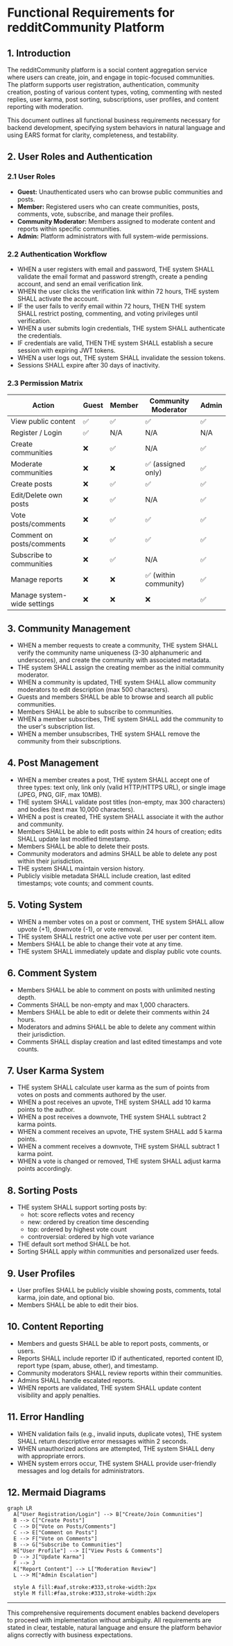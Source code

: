 # Functional Requirements for redditCommunity Platform

## 1. Introduction

The redditCommunity platform is a social content aggregation service where users can create, join, and engage in topic-focused communities. The platform supports user registration, authentication, community creation, posting of various content types, voting, commenting with nested replies, user karma, post sorting, subscriptions, user profiles, and content reporting with moderation.

This document outlines all functional business requirements necessary for backend development, specifying system behaviors in natural language and using EARS format for clarity, completeness, and testability.

## 2. User Roles and Authentication

### 2.1 User Roles

- **Guest:** Unauthenticated users who can browse public communities and posts.
- **Member:** Registered users who can create communities, posts, comments, vote, subscribe, and manage their profiles.
- **Community Moderator:** Members assigned to moderate content and reports within specific communities.
- **Admin:** Platform administrators with full system-wide permissions.

### 2.2 Authentication Workflow

- WHEN a user registers with email and password, THE system SHALL validate the email format and password strength, create a pending account, and send an email verification link.
- WHEN the user clicks the verification link within 72 hours, THE system SHALL activate the account.
- IF the user fails to verify email within 72 hours, THEN THE system SHALL restrict posting, commenting, and voting privileges until verification.
- WHEN a user submits login credentials, THE system SHALL authenticate the credentials.
- IF credentials are valid, THEN THE system SHALL establish a secure session with expiring JWT tokens.
- WHEN a user logs out, THE system SHALL invalidate the session tokens.
- Sessions SHALL expire after 30 days of inactivity.

### 2.3 Permission Matrix

| Action                          | Guest | Member | Community Moderator | Admin |
|--------------------------------|-------|--------|---------------------|-------|
| View public content             | ✅    | ✅     | ✅                  | ✅    |
| Register / Login                | ✅    | N/A    | N/A                 | N/A   |
| Create communities             | ❌    | ✅     | N/A                 | ✅    |
| Moderate communities            | ❌    | ❌     | ✅ (assigned only)   | ✅    |
| Create posts                   | ❌    | ✅     | ✅                  | ✅    |
| Edit/Delete own posts          | ❌    | ✅     | N/A                 | ✅    |
| Vote posts/comments            | ❌    | ✅     | ✅                  | ✅    |
| Comment on posts/comments      | ❌    | ✅     | ✅                  | ✅    |
| Subscribe to communities       | ❌    | ✅     | N/A                 | ✅    |
| Manage reports                 | ❌    | ❌     | ✅ (within community) | ✅    |
| Manage system-wide settings    | ❌    | ❌     | ❌                  | ✅    |

## 3. Community Management

- WHEN a member requests to create a community, THE system SHALL verify the community name uniqueness (3-30 alphanumeric and underscores), and create the community with associated metadata.
- THE system SHALL assign the creating member as the initial community moderator.
- WHEN a community is updated, THE system SHALL allow community moderators to edit description (max 500 characters).
- Guests and members SHALL be able to browse and search all public communities.
- Members SHALL be able to subscribe to communities.
- WHEN a member subscribes, THE system SHALL add the community to the user's subscription list.
- WHEN a member unsubscribes, THE system SHALL remove the community from their subscriptions.

## 4. Post Management

- WHEN a member creates a post, THE system SHALL accept one of three types: text only, link only (valid HTTP/HTTPS URL), or single image (JPEG, PNG, GIF, max 10MB).
- THE system SHALL validate post titles (non-empty, max 300 characters) and bodies (text max 10,000 characters).
- WHEN a post is created, THE system SHALL associate it with the author and community.
- Members SHALL be able to edit posts within 24 hours of creation; edits SHALL update last modified timestamp.
- Members SHALL be able to delete their posts.
- Community moderators and admins SHALL be able to delete any post within their jurisdiction.
- THE system SHALL maintain version history.
- Publicly visible metadata SHALL include creation, last edited timestamps; vote counts; and comment counts.

## 5. Voting System

- WHEN a member votes on a post or comment, THE system SHALL allow upvote (+1), downvote (-1), or vote removal.
- THE system SHALL restrict one active vote per user per content item.
- Members SHALL be able to change their vote at any time.
- THE system SHALL immediately update and display public vote counts.

## 6. Comment System

- Members SHALL be able to comment on posts with unlimited nesting depth.
- Comments SHALL be non-empty and max 1,000 characters.
- Members SHALL be able to edit or delete their comments within 24 hours.
- Moderators and admins SHALL be able to delete any comment within their jurisdiction.
- Comments SHALL display creation and last edited timestamps and vote counts.

## 7. User Karma System

- THE system SHALL calculate user karma as the sum of points from votes on posts and comments authored by the user.
- WHEN a post receives an upvote, THE system SHALL add 10 karma points to the author.
- WHEN a post receives a downvote, THE system SHALL subtract 2 karma points.
- WHEN a comment receives an upvote, THE system SHALL add 5 karma points.
- WHEN a comment receives a downvote, THE system SHALL subtract 1 karma point.
- WHEN a vote is changed or removed, THE system SHALL adjust karma points accordingly.

## 8. Sorting Posts

- THE system SHALL support sorting posts by:
  - hot: score reflects votes and recency
  - new: ordered by creation time descending
  - top: ordered by highest vote count
  - controversial: ordered by high vote variance
- THE default sort method SHALL be hot.
- Sorting SHALL apply within communities and personalized user feeds.

## 9. User Profiles

- User profiles SHALL be publicly visible showing posts, comments, total karma, join date, and optional bio.
- Members SHALL be able to edit their bios.

## 10. Content Reporting

- Members and guests SHALL be able to report posts, comments, or users.
- Reports SHALL include reporter ID if authenticated, reported content ID, report type (spam, abuse, other), and timestamp.
- Community moderators SHALL review reports within their communities.
- Admins SHALL handle escalated reports.
- WHEN reports are validated, THE system SHALL update content visibility and apply penalties.

## 11. Error Handling

- WHEN validation fails (e.g., invalid inputs, duplicate votes), THE system SHALL return descriptive error messages within 2 seconds.
- WHEN unauthorized actions are attempted, THE system SHALL deny with appropriate errors.
- WHEN system errors occur, THE system SHALL provide user-friendly messages and log details for administrators.

## 12. Mermaid Diagrams

```mermaid
graph LR
  A["User Registration/Login"] --> B["Create/Join Communities"]
  B --> C["Create Posts"]
  C --> D["Vote on Posts/Comments"]
  C --> E["Comment on Posts"]
  E --> F["Vote on Comments"]
  B --> G["Subscribe to Communities"]
  H["User Profile"] --> I["View Posts & Comments"]
  D --> J["Update Karma"]
  F --> J
  K["Report Content"] --> L["Moderation Review"]
  L --> M["Admin Escalation"]

  style A fill:#aaf,stroke:#333,stroke-width:2px
  style M fill:#faa,stroke:#333,stroke-width:2px
```

---

This comprehensive requirements document enables backend developers to proceed with implementation without ambiguity. All requirements are stated in clear, testable, natural language and ensure the platform behavior aligns correctly with business expectations.
